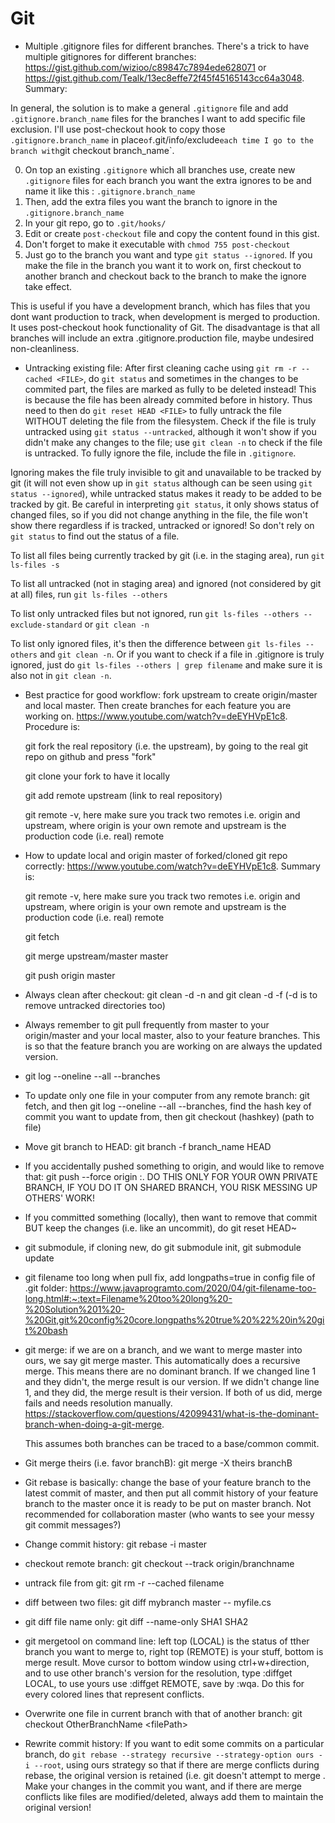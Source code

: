 # Git

- Multiple .gitignore files for different branches. There's a trick to have multiple gitignores for different branches: https://gist.github.com/wizioo/c89847c7894ede628071 or https://gist.github.com/Tealk/13ec8effe72f45f45165143cc64a3048. Summary:

In general, the solution is to make a general `.gitignore` file and add `.gitignore.branch_name` files for the branches I want to add specific file exclusion.
I'll use post-checkout hook to copy those `.gitignore.branch_name` in place` of `.git/info/exclude` each time I go to the branch with `git checkout branch_name`.

0. On top an existing `.gitignore` which all branches use, create new `.gitignore` files for each branch you want the extra ignores to be and name it like this : `.gitignore.branch_name`
1. Then, add the extra files you want the branch to ignore in the `.gitignore.branch_name`
2. In your git repo, go to `.git/hooks/`
3. Edit or create `post-checkout` file and copy the content found in this gist.
4. Don't forget to make it executable with `chmod 755 post-checkout`
5. Just go to the branch you want and type `git status --ignored`. If you make the file in the branch you want it to work on, first checkout to another branch and checkout back to the branch to make the ignore take effect.

This is useful if you have a development branch, which has files that you dont want production to track, when development is merged to production. It uses post-checkout hook functionality of Git. The disadvantage is that all branches will include an extra .gitignore.production file, maybe undesired non-cleanliness.

- Untracking existing file: After first cleaning cache using ```git rm -r --cached <FILE>```, do ```git status``` and sometimes in the changes to be commited part, the files are marked as fully to be deleted instead! This is because the file has been already commited before in history. Thus need to then do ```git reset HEAD <FILE>``` to fully untrack the file WITHOUT deleting the file from the filesystem. Check if the file is truly untracked using ```git status --untracked```, although it won't show if you didn't make any changes to the file; use ```git clean -n``` to check if the file is untracked. To fully ignore the file, include the file in ```.gitignore```.

Ignoring makes the file truly invisible to git and unavailable to be tracked by git (it will not even show up in ```git status``` although can be seen using ```git status --ignored```), while untracked status makes it ready to be added to be tracked by git. Be careful in interpreting ```git status```, it only shows status of changed files, so if you did not change anything in the file, the file won't show there regardless if is tracked, untracked or ignored! So don't rely on ```git status``` to find out the status of a file.

To list all files being currently tracked by git (i.e. in the staging area), run ```git ls-files -s```

To list all untracked (not in staging area) and ignored (not considered by git at all) files, run ```git ls-files --others```

To list only untracked files but not ignored, run ```git ls-files --others --exclude-standard``` or ```git clean -n```

To list only ignored files, it's then the difference between ```git ls-files --others``` and ```git clean -n```. Or if you want to check if a file in .gitignore is truly ignored, just do ```git ls-files --others | grep filename``` and make sure it is also not in ```git clean -n```.

- Best practice for good workflow: fork upstream to create origin/master and local master. Then create branches for each feature you are working on. https://www.youtube.com/watch?v=deEYHVpE1c8. Procedure is:
  
  git fork the real repository (i.e. the upstream), by going to the real git repo on github and press "fork"
  
  git clone your fork to have it locally

  git add remote upstream (link to real repository)

  git remote -v, here make sure you track two remotes i.e. origin and upstream, where origin is your own remote and upstream is the production code (i.e. real) remote

- How to update local and origin master of forked/cloned git repo correctly: https://www.youtube.com/watch?v=deEYHVpE1c8. Summary is:

  git remote -v, here make sure you track two remotes i.e. origin and upstream, where origin is your own remote and upstream is the production code (i.e. real) remote

  git fetch

  git merge upstream/master master

  git push origin master

- Always clean after checkout: git clean -d -n and git clean -d -f (-d is to remove untracked directories too)

- Always remember to git pull frequently from master to your origin/master and your local master, also to your feature branches. This is so that the feature branch you are working on are always the updated version.

-  git log --oneline --all --branches

-  To update only one file in your computer from any remote branch: git fetch, and then git log --oneline --all --branches, find the hash key of commit you want to update from, then git checkout (hashkey) (path to file)

-  Move git branch to HEAD: git branch -f branch_name HEAD

-  If you accidentally pushed something to origin, and would like to remove that: git push --force origin <hash key of commit previous to accident>:<branch name>. DO THIS ONLY FOR YOUR OWN PRIVATE BRANCH, IF YOU DO IT ON SHARED BRANCH, YOU RISK MESSING UP OTHERS' WORK!

-  If you committed something (locally), then want to remove that commit BUT keep the changes (i.e. like an uncommit), do git reset HEAD~

-  git submodule, if cloning new, do git submodule init, git submodule update

-  git filename too long when pull fix, add longpaths=true in config file of .git folder: https://www.javaprogramto.com/2020/04/git-filename-too-long.html#:~:text=Filename%20too%20long%20-%20Solution%201%20-%20Git,git%20config%20core.longpaths%20true%20%22%20in%20git%20bash

- git merge: if we are on a branch, and we want to merge master into ours, we say git merge master. This automatically does a recursive merge. This means there are no dominant branch. If we changed line 1 and they didn't, the merge result is our version. If we didn't change line 1, and they did, the merge result is their version. If both of us did, merge fails and needs resolution manually. https://stackoverflow.com/questions/42099431/what-is-the-dominant-branch-when-doing-a-git-merge. 
  
  This assumes both branches can be traced to a base/common commit.

- Git merge theirs (i.e. favor branchB): git merge -X theirs branchB

- Git rebase is basically: change the base of your feature branch to the latest commit of master, and then put all commit history of your feature branch to the master once it is ready to be put on master branch. Not recommended for collaboration master (who wants to see your messy git commit messages?)

- Change commit history: git rebase -i master

- checkout remote branch: git checkout --track origin/branchname

- untrack file from git: git rm -r --cached filename

- diff between two files: git diff mybranch master -- myfile.cs

- git diff file name only: git diff --name-only SHA1 SHA2

- git mergetool on command line: left top (LOCAL) is the status of tther branch you want to merge to, right top (REMOTE) is your stuff, bottom is merge result. Move cursor to bottom window using ctrl+w+direction, and to use other branch's version for the resolution, type :diffget LOCAL, to use yours use :diffget REMOTE, save by :wqa. Do this for every colored lines that represent conflicts.

- Overwrite one file in current branch with that of another branch: git checkout OtherBranchName \<filePath\>

- Rewrite commit history: If you want to edit some commits on a particular branch, do ```git rebase --strategy recursive --strategy-option ours -i --root```, using ours strategy so that if there are merge conflicts during rebase, the original version is retained (i.e. git doesn't attempt to merge . Make your changes in the commit you want, and if there are merge conflicts like files are modified/deleted, always add them to maintain the original version!
